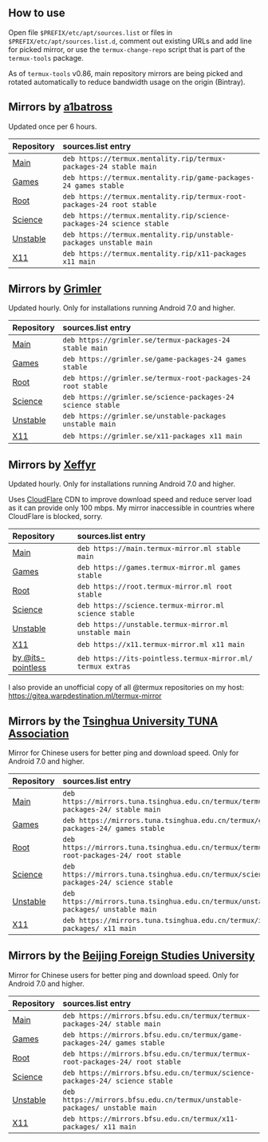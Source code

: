 ## How to use

Open file `$PREFIX/etc/apt/sources.list` or files in `$PREFIX/etc/apt/sources.list.d`, comment out existing URLs and add line for picked mirror, or use the `termux-change-repo` script that is part of the `termux-tools` package.

As of `termux-tools` v0.86, main repository mirrors are being picked and rotated automatically to reduce bandwidth usage on the origin (Bintray).

## Mirrors by [a1batross](https://github.com/a1batross)

Updated once per 6 hours.

|Repository|sources.list entry                                               |
|:---------|:----------------------------------------------------------------|
|[Main](https://github.com/termux/termux-packages)      |`deb https://termux.mentality.rip/termux-packages-24 stable main`|
|[Games](https://github.com/termux/game-packages)     |`deb https://termux.mentality.rip/game-packages-24 games stable` |
|[Root](https://github.com/termux/termux-root-packages)      |`deb https://termux.mentality.rip/termux-root-packages-24 root stable`|
|[Science](https://github.com/termux/science-packages)   |`deb https://termux.mentality.rip/science-packages-24 science stable`|
|[Unstable](https://github.com/termux/unstable-packages)  |`deb https://termux.mentality.rip/unstable-packages unstable main`|
|[X11](https://github.com/termux/x11-packages)       |`deb https://termux.mentality.rip/x11-packages x11 main`|

## Mirrors by [Grimler](https://github.com/grimler91)

Updated hourly. Only for installations running Android 7.0 and higher.

|Repository|sources.list entry                                               |
|:---------|:----------------------------------------------------------------|
|[Main](https://github.com/termux/termux-packages)      |`deb https://grimler.se/termux-packages-24 stable main`|
|[Games](https://github.com/termux/game-packages)     |`deb https://grimler.se/game-packages-24 games stable` |
|[Root](https://github.com/termux/termux-root-packages)      |`deb https://grimler.se/termux-root-packages-24 root stable`|
|[Science](https://github.com/termux/science-packages)   |`deb https://grimler.se/science-packages-24 science stable`|
|[Unstable](https://github.com/termux/unstable-packages)  |`deb https://grimler.se/unstable-packages unstable main`|
|[X11](https://github.com/termux/x11-packages)       |`deb https://grimler.se/x11-packages x11 main`|

## Mirrors by [Xeffyr](https://github.com/xeffyr)

Updated hourly. Only for installations running Android 7.0 and higher.

Uses [CloudFlare](https://www.cloudflare.com/) CDN to improve download speed and reduce server load as it can provide only
100 mbps. My mirror inaccessible in countries where CloudFlare is blocked, sorry.

|Repository|sources.list entry                                               |
|:---------|:----------------------------------------------------------------|
|[Main](https://github.com/termux/termux-packages)      |`deb https://main.termux-mirror.ml stable main`|
|[Games](https://github.com/termux/game-packages)     |`deb https://games.termux-mirror.ml games stable` |
|[Root](https://github.com/termux/termux-root-packages)      |`deb https://root.termux-mirror.ml root stable`|
|[Science](https://github.com/termux/science-packages)   |`deb https://science.termux-mirror.ml science stable`|
|[Unstable](https://github.com/termux/unstable-packages)  |`deb https://unstable.termux-mirror.ml unstable main`|
|[X11](https://github.com/termux/x11-packages)       |`deb https://x11.termux-mirror.ml x11 main`|
|[by @its-pointless](https://github.com/its-pointless/its-pointless.github.io)|`deb https://its-pointless.termux-mirror.ml/ termux extras`|

I also provide an unofficial copy of all @termux repositories on my host: https://gitea.warpdestination.ml/termux-mirror

## Mirrors by the [Tsinghua University TUNA Association](https://tuna.moe/)

Mirror for Chinese users for better ping and download speed. Only for Android 7.0 and higher.

|Repository|sources.list entry                                               |
|:---------|:----------------------------------------------------------------|
|[Main](https://github.com/termux/termux-packages)      |`deb https://mirrors.tuna.tsinghua.edu.cn/termux/termux-packages-24/ stable main`|
|[Games](https://github.com/termux/game-packages)     |`deb https://mirrors.tuna.tsinghua.edu.cn/termux/game-packages-24/ games stable` |
|[Root](https://github.com/termux/termux-root-packages)      |`deb https://mirrors.tuna.tsinghua.edu.cn/termux/termux-root-packages-24/ root stable`|
|[Science](https://github.com/termux/science-packages)   |`deb https://mirrors.tuna.tsinghua.edu.cn/termux/science-packages-24/ science stable`|
|[Unstable](https://github.com/termux/unstable-packages)  |`deb https://mirrors.tuna.tsinghua.edu.cn/termux/unstable-packages/ unstable main`|
|[X11](https://github.com/termux/x11-packages)       |`deb https://mirrors.tuna.tsinghua.edu.cn/termux/x11-packages/ x11 main`|

## Mirrors by the [Beijing Foreign Studies University](http://www.bfsu.edu.cn/)

Mirror for Chinese users for better ping and download speed. Only for Android 7.0 and higher.

|Repository|sources.list entry                                               |
|:---------|:----------------------------------------------------------------|
|[Main](https://github.com/termux/termux-packages)      |`deb https://mirrors.bfsu.edu.cn/termux/termux-packages-24/ stable main`|
|[Games](https://github.com/termux/game-packages)     |`deb https://mirrors.bfsu.edu.cn/termux/game-packages-24/ games stable` |
|[Root](https://github.com/termux/termux-root-packages)      |`deb https://mirrors.bfsu.edu.cn/termux/termux-root-packages-24/ root stable`|
|[Science](https://github.com/termux/science-packages)   |`deb https://mirrors.bfsu.edu.cn/termux/science-packages-24/ science stable`|
|[Unstable](https://github.com/termux/unstable-packages)  |`deb https://mirrors.bfsu.edu.cn/termux/unstable-packages/ unstable main`|
|[X11](https://github.com/termux/x11-packages)       |`deb https://mirrors.bfsu.edu.cn/termux/x11-packages/ x11 main`|
